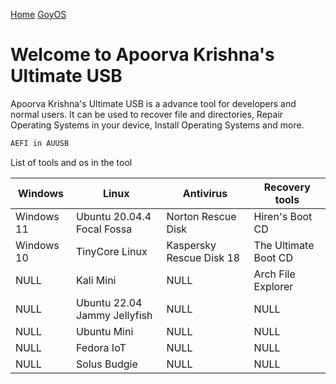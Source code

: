 [Home](/README.md) [GoyOS](/GoyOS/README.md)


# Welcome to Apoorva Krishna's Ultimate USB

Apoorva Krishna's Ultimate USB is a advance tool for developers and normal users. It can be used to recover file and directories, Repair Operating Systems in your device, Install Operating Systems and more.

```sh
AEFI in AUUSB
```

List of tools and os in the tool

| Windows | Linux | Antivirus | Recovery tools |
| --- | --- | --- | --- |
| Windows 11 | Ubuntu 20.04.4 Focal Fossa | Norton Rescue Disk | Hiren's Boot CD |
| Windows 10 | TinyCore Linux | Kaspersky Rescue Disk 18 | The Ultimate Boot CD |
| NULL | Kali Mini | NULL | Arch File Explorer |
| NULL | Ubuntu 22.04 Jammy Jellyfish | NULL | NULL |
| NULL | Ubuntu Mini | NULL | NULL |
| NULL | Fedora IoT | NULL | NULL |
| NULL | Solus Budgie | NULL | NULL |
